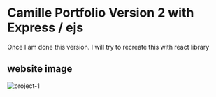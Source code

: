 # Camille Portfolio Version 2 with Express / ejs

Once I am done this version. I will try to recreate this with react library


## website image
![project-1](https://user-images.githubusercontent.com/82793186/126924665-d8109b89-afa9-459b-9d56-aa6fbc3453f5.png)
